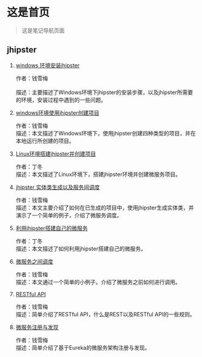 # 这是首页

> 这是笔记导航页面
> 

## jhipster

1. [windows 环境安装jhipster](./docs/jhipster/jhipster-installing.md) 

	作者：钱雪梅<br>  
	描述：主要描述了Windows环境下jhipster的安装步骤，以及jhipster所需要的环境，安装过程中遇到的一些问题。

2. [windows环境使用jhipster创建项目](./docs/jhipster/create-project.md)  

	作者：钱雪梅<br>
	描述：本文描述了Windows环境下，使用jhipster创建四种类型的项目，并在本地运行所创建的项目。

3. [Linux环境搭建jhipster并创建项目](./docs/jhipster/linux_jhipster.md)  

  	作者：丁冬<br>
	描述：本文描述了Linux环境下，搭建jhipster环境并创建微服务项目。
	
4. [jhipster 实体类生成以及服务间调度](./docs/jhipster/jhipster-entity.md)    

	作者：钱雪梅<br>
	描述：本文主要介绍了如何在已生成的项目中，使用jhipster生成实体类，并演示了一个简单的例子，介绍了微服务调度。

5. [利用jhipster搭建自己的微服务](./docs/jhipster/jhipster-microservice.md)  

	作者：丁冬<br>
	描述：本文描述了如何利用jhipster搭建自己的微服务。

6. [微服务之间调度](./docs/jhipster/micro-service.md)  

	作者：钱雪梅<br>
	描述：本文通过一个简单的小例子。介绍了微服务之前如何进行调用。

7. [RESTful API](./docs/jhipster/restful-api.md)  

	作者：钱雪梅<br>
	描述：简单介绍了RESTful API，什么是REST以及RESTful API的一些规则。
	
8. [微服务注册与发现](./docs/jhipster/micro-service-register.md)  

	作者：钱雪梅<br>
	描述：简单介绍了基于Eureka的微服务架构注册与发现。
	


